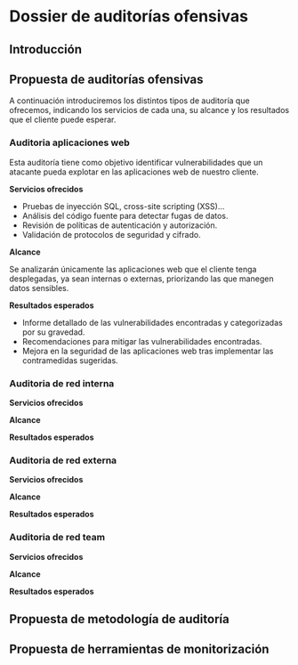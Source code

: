 # Dossier de auditorías ofensivas
## Introducción


## Propuesta de auditorías ofensivas
A continuación introduciremos los distintos tipos de auditoría que ofrecemos, indicando los servicios de cada una, su alcance y los resultados que el cliente puede esperar.

### Auditoria aplicaciones web
Esta auditoría tiene como objetivo identificar vulnerabilidades que un atacante pueda explotar en las aplicaciones web de nuestro cliente.

**Servicios ofrecidos**
+ Pruebas de inyección SQL, cross-site scripting (XSS)...
+ Análisis del código fuente para detectar fugas de datos.
+ Revisión de políticas de autenticación y autorización.
+ Validación de protocolos de seguridad y cifrado.

**Alcance**

Se analizarán únicamente las aplicaciones web que el cliente tenga desplegadas, ya sean internas o externas, priorizando las que manegen datos sensibles.

**Resultados esperados**
+ Informe detallado de las vulnerabilidades encontradas y categorizadas por su gravedad.
+ Recomendaciones para mitigar las vulnerabilidades encontradas.
+ Mejora en la seguridad de las aplicaciones web tras implementar las contramedidas sugeridas.

### Auditoria de red interna


**Servicios ofrecidos**


**Alcance**


**Resultados esperados**


### Auditoria de red externa


**Servicios ofrecidos**


**Alcance**


**Resultados esperados**


### Auditoria de red team


**Servicios ofrecidos**


**Alcance**


**Resultados esperados**

## Propuesta de metodología de auditoría


## Propuesta de herramientas de monitorización
